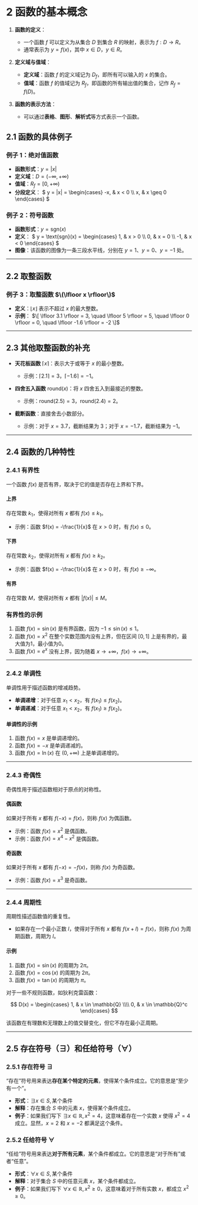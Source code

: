 # 2 函数的基本概念

1. **函数的定义**：
   - 一个函数 $f$ 可以定义为从集合 $D$ 到集合 $R$ 的映射，表示为 $f: D \to R$。
   - 通常表示为 $y = f(x)$，其中 $x \in D$，$y \in R$。

2. **定义域与值域**：
   - **定义域**：函数 $f$ 的定义域记为 $D_f$，即所有可以输入的 $x$ 的集合。
   - **值域**：函数 $f$ 的值域记为 $R_f$，即函数的所有输出值的集合，记作 $R_f = f(D)$。

3. **函数的表示方法**：
   - 可以通过**表格**、**图形**、**解析式**等方式表示一个函数。

## 2.1 函数的具体例子

### 例子 1：绝对值函数

- **函数形式**：$y = |x|$
- **定义域**：$D = (-\infty, +\infty)$
- **值域**：$R_f = [0, +\infty)$
- **分段定义**：
  $
  y = |x| =
  \begin{cases}
      -x, & x < 0 \\\\
      x, & x \geq 0
  \end{cases}
  $

### 例子 2：符号函数

- **函数形式**：$y = \text{sgn}(x)$
- **定义**：
  $
  y = \text{sgn}(x) =
  \begin{cases}
      1, & x > 0 \\\\
      0, & x = 0 \\\\
      -1, & x < 0
  \end{cases}
  $
- **图像**：该函数的图像为一条三段水平线，分别在 $y = 1$、$y = 0$、$y = -1$ 处。

---

## 2.2 取整函数

### 例子 3：取整函数 $\(\lfloor x \rfloor\)$

- **定义**：$\lfloor x \rfloor$ 表示不超过 $x$ 的最大整数。
- **示例**：
  $\[
  \lfloor 3.1 \rfloor = 3, \quad \lfloor 5 \rfloor = 5, \quad \lfloor 0 \rfloor = 0, \quad \lfloor -1.6 \rfloor = -2
  \]$

---

## 2.3 其他取整函数的补充

- **天花板函数** $\lceil x \rceil$：表示大于或等于 $x$ 的最小整数。
  - 示例：$\lceil 2.1 \rceil = 3$，$\lceil -1.6 \rceil = -1$。

- **四舍五入函数** $\text{round}(x)$：将 $x$ 四舍五入到最接近的整数。
  - 示例：$\text{round}(2.5) = 3$，$\text{round}(2.4) = 2$。

- **截断函数**：直接舍去小数部分。
  - 示例：对于 $x = 3.7$，截断结果为 $3$；对于 $x = -1.7$，截断结果为 $-1$。

---

## 2.4 函数的几种特性

### 2.4.1 有界性

一个函数 $f(x)$ 是否有界，取决于它的值是否存在上界和下界。

#### 上界

存在常数 $k_1$，使得对所有 $x$ 都有 $f(x) \leq k_1$。

- 示例：函数 $f(x) = -\frac{1}{x}$ 在 $x > 0$ 时，有 $f(x) \leq 0$。

#### 下界

存在常数 $k_2$，使得对所有 $x$ 都有 $f(x) \geq k_2$。

- 示例：函数 $f(x) = -\frac{1}{x}$ 在 $x > 0$ 时，有 $f(x) \geq -\infty$。

#### 有界

存在常数 $M$，使得对所有 $x$ 都有 $|f(x)| \leq M$。

### 有界性的示例

1. 函数 $f(x) = \sin(x)$ 是有界函数，因为 $-1 \leq \sin(x) \leq 1$。
2. 函数 $f(x) = x^2$ 在整个实数范围内没有上界，但在区间 $[0,1]$ 上是有界的，最大值为1，最小值为0。
3. 函数 $f(x) = e^x$ 没有上界，因为随着 $x \to +\infty$，$f(x) \to +\infty$。

---

### 2.4.2 单调性

单调性用于描述函数的增减趋势。

- **单调递增**：对于任意 $x_1 < x_2$，有 $f(x_1) \leq f(x_2)$。
- **单调递减**：对于任意 $x_1 < x_2$，有 $f(x_1) \geq f(x_2)$。

#### 单调性的示例

1. 函数 $f(x) = x$ 是单调递增的。
2. 函数 $f(x) = -x$ 是单调递减的。
3. 函数 $f(x) = \ln(x)$ 在 $(0, +\infty)$ 上是单调递增的。

---

### 2.4.3 奇偶性

奇偶性用于描述函数相对于原点的对称性。

#### 偶函数

如果对于所有 $x$ 都有 $f(-x) = f(x)$，则称 $f(x)$ 为偶函数。

- 示例：函数 $f(x) = x^2$ 是偶函数。
- 示例：函数 $f(x) = x^4 - x^2$ 是偶函数。

#### 奇函数

如果对于所有 $x$ 都有 $f(-x) = -f(x)$，则称 $f(x)$ 为奇函数。

- 示例：函数 $f(x) = x^3$ 是奇函数。

---

### 2.4.4 周期性

周期性描述函数值的重复性。

- 如果存在一个最小正数 $l$，使得对于所有 $x$ 都有 $f(x + l) = f(x)$，则称 $f(x)$ 为周期函数，周期为 $l$。

#### 示例

1. 函数 $f(x) = \sin(x)$ 的周期为 $2\pi$。
2. 函数 $f(x) = \cos(x)$ 的周期为 $2\pi$。
3. 函数 $f(x) = \tan(x)$ 的周期为 $\pi$。

对于一些不规则函数，如狄利克雷函数：

$$
D(x) =
\begin{cases}
1, & x \in \mathbb{Q} \\\\
0, & x \in \mathbb{Q}^c
\end{cases}
$$

该函数在有理数和无理数上的值交替变化，但它不存在最小正周期。

---

## 2.5 存在符号（$\exists$）和任给符号（$\forall$）

### 2.5.1 存在符号 $\exists$

“存在”符号用来表达**存在某个特定的元素**，使得某个条件成立。它的意思是“至少有一个”。

- **形式**：$\exists x \in S, \text{某个条件}$
- **解释**：存在集合 $S$ 中的元素 $x$，使得某个条件成立。
- **例子**：如果我们写下 $\exists x \in \mathbb{R}, x^2 = 4$，这意味着存在一个实数 $x$ 使得 $x^2 = 4$ 成立。显然，$x = 2$ 和 $x = -2$ 都满足这个条件。

### 2.5.2 任给符号 $\forall$

“任给”符号用来表达**对于所有元素**，某个条件都成立。它的意思是“对于所有”或者“任意”。

- **形式**：$\forall x \in S, \text{某个条件}$
- **解释**：对于集合 $S$ 中的任意元素 $x$，某个条件都成立。
- **例子**：如果我们写下 $\forall x \in \mathbb{R}, x^2 \geq 0$，这意味着对于所有实数 $x$，都成立 $x^2 \geq 0$。
